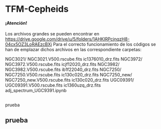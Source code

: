 # TFM-Cepheids

#### ¡Atención! 

Los archivos grandes se pueden encontrar en https://drive.google.com/drive/u/5/folders/1AHKIRPcjnqzH8-04cx5OZ3LoRAEzcBXj
Para el correcto funcionamiento de los códigos se han de emplazar dichos archivos en las correspondiente carpetas:

NGC3021/ NGC3021.V500.rscube.fits
         ic1376010_drz.fits
NGC3972/ NGC3972.V500.rscube.fits
         icjf12020_drz.fits
NGC3982/ NGC3982.V500.rscube.fits
         ib1f22040_drz.fits
NGC7250/ NGC7250.V500.rscube.fits
         ic130c020_drz.fits
NGC7250_new/ NGC7250_new.V500.rscube.fits
             ic130c020_drz.fits
UGC09391/ UGC09391.V500.rscube.fits
          ic1360uzq_drz.fits
          adj_spectrum_UGC9391.ipynb

## 

prueba

## prueba

##
##
